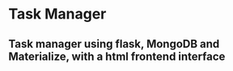 # Task Manager 
## Task manager using flask, MongoDB and Materialize, with a html frontend interface
